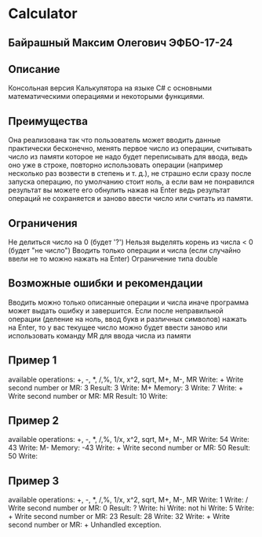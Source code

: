 # Сalculator
## Байрашный Максим Олегович ЭФБО-17-24
## Описание
Консольная версия Калькулятора на языке C# c основными математическими операциями и некоторыми функциями. 
## Преимущества
Она реализована так что пользователь может вводить данные практически бесконечно, менять первое число из операции, считывать число из памяти которое не надо будет переписывать для ввода, ведь оно уже в строке, повторно использовать операции (например несколько раз возвести в степень и т. д.), не страшно если сразу после запуска операцию, по умолчанию стоит ноль, а если вам не понравился результат вы можете его обнулить нажав на Enter ведь результат операций не сохраняется и заново ввести число или считать из памяти.
## Ограничения
Не делиться число на 0 (будет '?')
Нельзя выделять корень из числа < 0 (будет "не число")
Вводить только операции и числа (если случайно ввели не то можно нажать на Enter)
Ограничение типа double
## Возможные ошибки и рекомендации
Вводить можно только описанные операции и числа иначе программа может выдать ошибку и завершится.
Если после неправильной операции (деление на ноль, ввод букв и различных символов) нажать на Enter, то у вас текущее число можно будет ввести заново или использовать команду MR для ввода числа из памяти
## Пример 1
available operations: +, -, *, /,%, 1/x, x^2, sqrt, M+, M-, MR
Write: +
Write second number or MR: 3
Result: 3
Write: M+
Memory: 3
Write: 7
Write: +
Write second number or MR: MR
Result: 10
Write:
## Пример 2
available operations: +, -, *, /,%, 1/x, x^2, sqrt, M+, M-, MR
Write: 54
Write: 43
Write: M-
Memory: -43
Write: +
Write second number or MR: 50
Result: 50
Write:
## Пример 3
available operations: +, -, *, /,%, 1/x, x^2, sqrt, M+, M-, MR
Write: 1
Write: /
Write second number or MR: 0
Result: ?
Write: hi
Write: not hi
Write: 5
Write: +
Write second number or MR: 23
Result: 28
Write: 32
Write: +
Write second number or MR: +
Unhandled exception.
